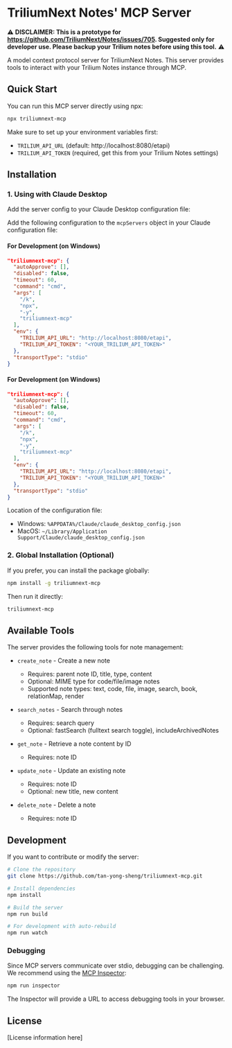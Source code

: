 # TriliumNext Notes' MCP Server

⚠️ **DISCLAIMER: This is a prototype for https://github.com/TriliumNext/Notes/issues/705. Suggested only for developer use. Please backup your Trilium notes before using this tool.** ⚠️

A model context protocol server for TriliumNext Notes. This server provides tools to interact with your Trilium Notes instance through MCP.

## Quick Start

You can run this MCP server directly using npx:

```bash
npx triliumnext-mcp
```

Make sure to set up your environment variables first:
- `TRILIUM_API_URL` (default: http://localhost:8080/etapi)
- `TRILIUM_API_TOKEN` (required, get this from your Trilium Notes settings)

## Installation

### 1. Using with Claude Desktop 

Add the server config to your Claude Desktop configuration file:

Add the following configuration to the `mcpServers` object in your Claude configuration file:


#### For Development (on Windows)

```json
"triliumnext-mcp": {
  "autoApprove": [],
  "disabled": false,
  "timeout": 60,
  "command": "cmd",
  "args": [
    "/k",
    "npx",
    "-y",
    "triliumnext-mcp"
  ],
  "env": {
    "TRILIUM_API_URL": "http://localhost:8080/etapi",
    "TRILIUM_API_TOKEN": "<YOUR_TRILIUM_API_TOKEN>"
  },
  "transportType": "stdio"
}
```

#### For Development (on Windows)

```json
"triliumnext-mcp": {
  "autoApprove": [],
  "disabled": false,
  "timeout": 60,
  "command": "cmd",
  "args": [
    "/k",
    "npx",
    "-y",
    "triliumnext-mcp"
  ],
  "env": {
    "TRILIUM_API_URL": "http://localhost:8080/etapi",
    "TRILIUM_API_TOKEN": "<YOUR_TRILIUM_API_TOKEN>"
  },
  "transportType": "stdio"
}
```



Location of the configuration file:
- Windows: `%APPDATA%/Claude/claude_desktop_config.json`
- MacOS: `~/Library/Application Support/Claude/claude_desktop_config.json`

### 2. Global Installation (Optional)

If you prefer, you can install the package globally:

```bash
npm install -g triliumnext-mcp
```

Then run it directly:

```bash
triliumnext-mcp
```

## Available Tools

The server provides the following tools for note management:

- `create_note` - Create a new note
  - Requires: parent note ID, title, type, content
  - Optional: MIME type for code/file/image notes
  - Supported note types: text, code, file, image, search, book, relationMap, render

- `search_notes` - Search through notes
  - Requires: search query
  - Optional: fastSearch (fulltext search toggle), includeArchivedNotes

- `get_note` - Retrieve a note content by ID
  - Requires: note ID

- `update_note` - Update an existing note
  - Requires: note ID
  - Optional: new title, new content

- `delete_note` - Delete a note
  - Requires: note ID

## Development

If you want to contribute or modify the server:

```bash
# Clone the repository
git clone https://github.com/tan-yong-sheng/triliumnext-mcp.git

# Install dependencies
npm install

# Build the server
npm run build

# For development with auto-rebuild
npm run watch
```

### Debugging

Since MCP servers communicate over stdio, debugging can be challenging. We recommend using the [MCP Inspector](https://github.com/modelcontextprotocol/inspector):

```bash
npm run inspector
```

The Inspector will provide a URL to access debugging tools in your browser.

## License

[License information here]
